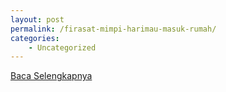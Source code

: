 ```yaml
---
layout: post
permalink: /firasat-mimpi-harimau-masuk-rumah/
categories:
    - Uncategorized
---
```


[Baca Selengkapnya](/06)